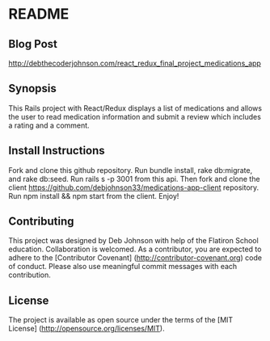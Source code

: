 # README

## Blog Post

http://debthecoderjohnson.com/react_redux_final_project_medications_app

## Synopsis

This Rails project with React/Redux displays a list of medications and allows the user to read medication information and submit a review which includes a rating and a comment.

## Install Instructions

Fork and clone this github repository. Run bundle install, rake db:migrate, and rake db:seed. Run rails s -p 3001 from this api. Then fork and clone the client https://github.com/debjohnson33/medications-app-client repository. Run npm install && npm start from the client. Enjoy!

## Contributing

This project was designed by Deb Johnson with help of the Flatiron School education. Collaboration is welcomed. As a contributor, you are expected to adhere to the [Contributor Covenant] (http://contributor-covenant.org) code of conduct. Please also use meaningful commit messages with each contribution.

## License

The project is available as open source under the terms of the [MIT License] (http://opensource.org/licenses/MIT).
